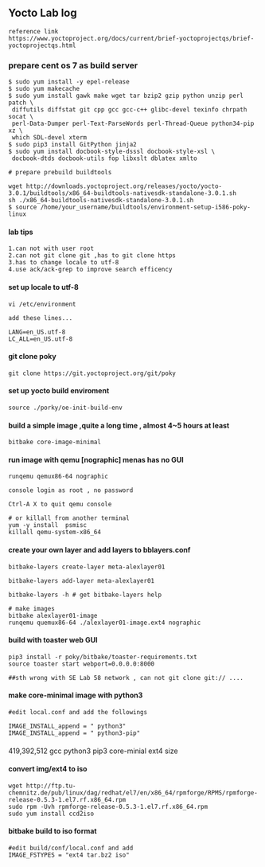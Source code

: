 
## Yocto Lab log

	reference link
	https://www.yoctoproject.org/docs/current/brief-yoctoprojectqs/brief-yoctoprojectqs.html

### prepare cent os 7 as build server

	$ sudo yum install -y epel-release
    $ sudo yum makecache
    $ sudo yum install gawk make wget tar bzip2 gzip python unzip perl patch \
     diffutils diffstat git cpp gcc gcc-c++ glibc-devel texinfo chrpath socat \
     perl-Data-Dumper perl-Text-ParseWords perl-Thread-Queue python34-pip xz \
     which SDL-devel xterm
    $ sudo pip3 install GitPython jinja2
    $ sudo yum install docbook-style-dsssl docbook-style-xsl \
     docbook-dtds docbook-utils fop libxslt dblatex xmlto

    # prepare prebuild buildtools

    wget http://downloads.yoctoproject.org/releases/yocto/yocto-3.0.1/buildtools/x86_64-buildtools-nativesdk-standalone-3.0.1.sh
    sh ./x86_64-buildtools-nativesdk-standalone-3.0.1.sh
    $ source /home/your_username/buildtools/environment-setup-i586-poky-linux


#### lab tips 

	1.can not with user root
	2.can not git clone git ,has to git clone https
	3.has to change locale to utf-8
	4.use ack/ack-grep to improve search efficency


#### set up locale to utf-8

	vi /etc/environment

	add these lines...

	LANG=en_US.utf-8
	LC_ALL=en_US.utf-8


#### git clone poky

	git clone https://git.yoctoproject.org/git/poky

#### set up yocto build enviroment

	source ./porky/oe-init-build-env

#### build a simple image ,quite a long time , almost 4~5 hours at least
	
	bitbake core-image-minimal

#### run image with qemu [nographic] menas has no GUI

	runqemu qemux86-64 nographic

	console login as root , no password
    
    Ctrl-A X to quit qemu console

    # or killall from another terminal 
    yum -y install  psmisc
    killall qemu-system-x86_64


#### create your own layer and add layers to bblayers.conf

    bitbake-layers create-layer meta-alexlayer01

    bitbake-layers add-layer meta-alexlayer01

    bitbake-layers -h # get bitbake-layers help

    # make images
    bitbake alexlayer01-image
    runqemu quemux86-64 ./alexlayer01-image.ext4 nographic



#### build with toaster web GUI
	
	pip3 install -r poky/bitbake/toaster-requirements.txt
	source toaster start webport=0.0.0.0:8000

	##sth wrong with SE Lab 58 network , can not git clone git:// ....  

#### make core-minimal image with python3
   
    #edit local.conf and add the followings

    IMAGE_INSTALL_append = " python3"
    IMAGE_INSTALL_append = " python3-pip"


####
419,392,512  gcc python3 pip3 core-minial ext4 size

#### convert img/ext4 to iso 

	wget http://ftp.tu-chemnitz.de/pub/linux/dag/redhat/el7/en/x86_64/rpmforge/RPMS/rpmforge-release-0.5.3-1.el7.rf.x86_64.rpm
	sudo rpm -Uvh rpmforge-release-0.5.3-1.el7.rf.x86_64.rpm
	sudo yum install ccd2iso

#### bitbake build to iso format
    
    #edit build/conf/local.conf and add
    IMAGE_FSTYPES = "ext4 tar.bz2 iso"










